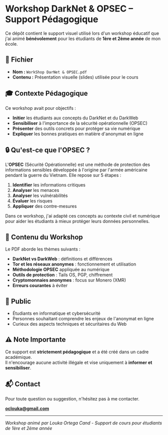 # Workshop DarkNet & OPSEC – Support Pédagogique

Ce dépôt contient le support visuel utilisé lors d'un workshop éducatif que j'ai animé **bénévolement** pour les étudiants de **1ère et 2ème année** de mon école.

## 📁 Fichier

- **Nom :** `WorkShop DarNet & OPSEC.pdf`
- **Contenu :** Présentation visuelle (slides) utilisée pour le cours

## 🎓 Contexte Pédagogique

Ce workshop avait pour objectifs :
- **Initier** les étudiants aux concepts du DarkNet et du DarkWeb
- **Sensibiliser** à l'importance de la sécurité opérationnelle (OPSEC)
- **Présenter** des outils concrets pour protéger sa vie numérique
- **Expliquer** les bonnes pratiques en matière d'anonymat en ligne

## 🔒 Qu'est-ce que l'OPSEC ?

L'**OPSEC** (Sécurité Opérationnelle) est une méthode de protection des informations sensibles développée à l'origine par l'armée américaine pendant la guerre du Vietnam. Elle repose sur 5 étapes :

1. **Identifier** les informations critiques
2. **Analyser** les menaces
3. **Analyser** les vulnérabilités
4. **Évaluer** les risques
5. **Appliquer** des contre-mesures

Dans ce workshop, j'ai adapté ces concepts au contexte civil et numérique pour aider les étudiants à mieux protéger leurs données personnelles.

## 📖 Contenu du Workshop

Le PDF aborde les thèmes suivants :

- **DarkNet vs DarkWeb** : définitions et différences
- **Tor et les réseaux anonymes** : fonctionnement et utilisation
- **Méthodologie OPSEC** appliquée au numérique
- **Outils de protection** : Tails OS, PGP, chiffrement
- **Cryptomonnaies anonymes** : focus sur Monero (XMR)
- **Erreurs courantes** à éviter

## 🎯 Public

- Étudiants en informatique et cybersécurité
- Personnes souhaitant comprendre les enjeux de l'anonymat en ligne
- Curieux des aspects techniques et sécuritaires du Web

## ⚠️ Note Importante

Ce support est **strictement pédagogique** et a été créé dans un cadre académique.  
Il n'encourage aucune activité illégale et vise uniquement à **informer et sensibiliser**.

## 📬 Contact

Pour toute question ou suggestion, n'hésitez pas à me contacter.

**oclouka@gmail.com**

---

*Workshop animé par Louka Ortega Cand - Support de cours pour étudiants de 1ère et 2ème année*
